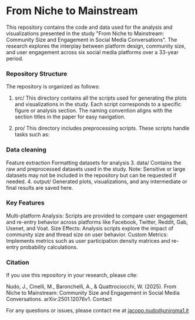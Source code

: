 # From Niche to Mainstream


</div>

This repository contains the code and data used for the analysis and visualizations presented in the study "From Niche to Mainstream: Community Size and Engagement in Social Media Conversations". The research explores the interplay between platform design, community size, and user engagement across six social media platforms over a 33-year period.

### Repository Structure
The repository is organized as follows:

1. src/
This directory contains all the scripts used for generating the plots and visualizations in the study. Each script corresponds to a specific figure or analysis section. The naming convention aligns with the section titles in the paper for easy navigation.

2. pro/
This directory includes preprocessing scripts. These scripts handle tasks such as:

### Data cleaning
Feature extraction
Formatting datasets for analysis
3. data/
Contains the raw and preprocessed datasets used in the study. Note: Sensitive or large datasets may not be included in the repository but can be requested if needed.
4. output/
Generated plots, visualizations, and any intermediate or final results are saved here.

### Key Features
Multi-platform Analysis: Scripts are provided to compare user engagement and re-entry behavior across platforms like Facebook, Twitter, Reddit, Gab, Usenet, and Voat.
Size Effects: Analysis scripts explore the impact of community size and thread size on user behavior.
Custom Metrics: Implements metrics such as user participation density matrices and re-entry probability calculations.

### Citation
If you use this repository in your research, please cite:



Nudo, J., Cinelli, M., Baronchelli, A., & Quattrociocchi, W. (2025). From Niche to Mainstream: Community Size and Engagement in Social Media Conversations. arXiv:2501.12076v1.
Contact

For any questions or issues, please contact me at jacopo.nudo@uniroma1.it
